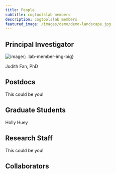 ```yaml
---
title: People
subtitle: cogtoolslab members
description: cogtoolslab members
featured_image: /images/demo/demo-landscape.jpg
---
```


## Principal Investigator

![image]({{site.baseurl}}/images/people/FanJE_photo.jpg){: .lab-member-img-big}

Judith Fan, PhD

## Postdocs

This could be you!

## Graduate Students

Holly Huey

## Research Staff

This could be you!

## Collaborators
